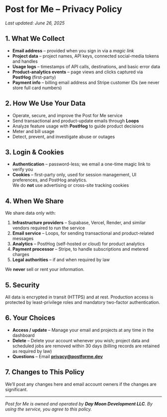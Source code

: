 # Post for Me – Privacy Policy

_Last updated: June&nbsp;26, 2025_

## 1. What We Collect

- **Email address** – provided when you sign in via a _magic link_
- **Project data** – project names, API keys, connected social-media tokens and handles
- **Usage logs** – timestamps of API calls, destinations, and basic error data
- **Product-analytics events** – page views and clicks captured via **PostHog** (first-party)
- **Payment info** – billing email address and Stripe customer IDs (we never store full card numbers)

## 2. How We Use Your Data

- Operate, secure, and improve the Post for Me service
- Send transactional and product-update emails through **Loops**
- Analyze feature usage with **PostHog** to guide product decisions
- Meter and bill usage
- Detect, prevent, and investigate abuse or outages

## 3. Login & Cookies

- **Authentication** – password-less; we email a one-time magic link to verify you
- **Cookies** – first-party only, used for session management, UI preferences, and PostHog analytics.  
  We do **not** use advertising or cross-site tracking cookies

## 4. When We Share

We share data only with:

1. **Infrastructure providers** – Supabase, Vercel, Render, and similar vendors required to run the service
2. **Email service** – Loops, for sending transactional and product-related messages
3. **Analytics** – PostHog (self-hosted or cloud) for product analytics
4. **Payment processor** – Stripe, to handle subscriptions and metered charges
5. **Legal authorities** – if and when required by law

We **never** sell or rent your information.

## 5. Security

All data is encrypted in transit (HTTPS) and at rest. Production access is protected by least-privilege roles and mandatory two-factor authentication.

## 6. Your Choices

- **Access / update** – Manage your email and projects at any time in the dashboard
- **Delete** – Delete your account whenever you wish; project data and scheduled jobs are removed within 30 days (billing records are retained as required by law)
- **Questions** – Email **privacy@postforme.dev**

## 7. Changes to This Policy

We’ll post any changes here and email account owners if the changes are significant.

---

_Post for Me is owned and operated by **Day Moon Development LLC**. By using the service, you agree to this policy._
